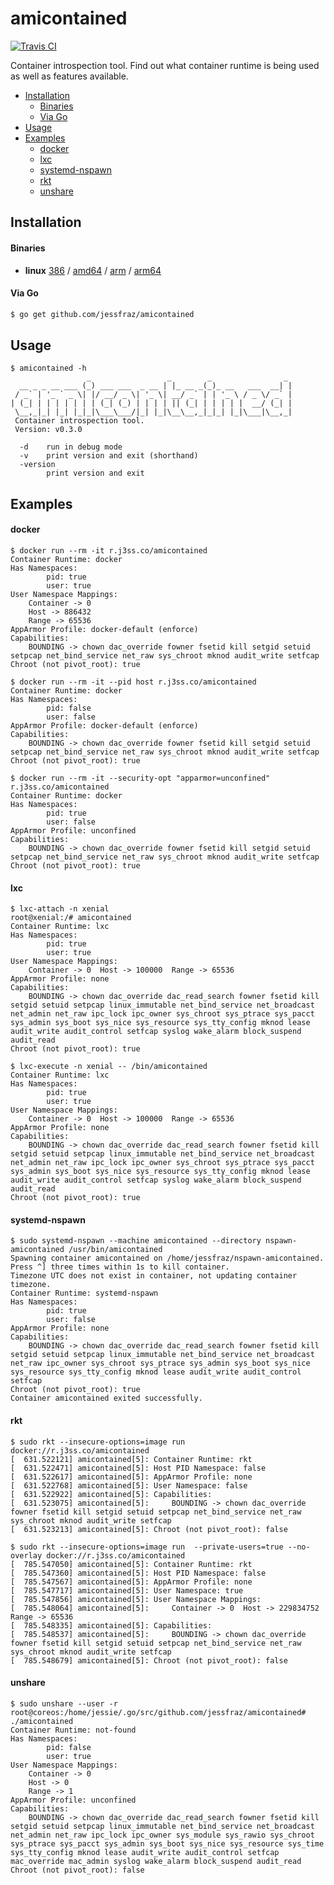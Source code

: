 # amicontained

[![Travis CI](https://travis-ci.org/jessfraz/amicontained.svg?branch=master)](https://travis-ci.org/jessfraz/amicontained)

Container introspection tool. Find out what container runtime is being used as
well as features available.

- [Installation](#installation)
    + [Binaries](#binaries)
    + [Via Go](#via-go)
- [Usage](#usage)
- [Examples](#examples)
    + [docker](#docker)
    + [lxc](#lxc)
    + [systemd-nspawn](#systemd-nspawn)
    + [rkt](#rkt)
    + [unshare](#unshare)

## Installation

#### Binaries

- **linux** [386](https://github.com/jessfraz/amicontained/releases/download/v0.3.0/amicontained-linux-386) / [amd64](https://github.com/jessfraz/amicontained/releases/download/v0.3.0/amicontained-linux-amd64) / [arm](https://github.com/jessfraz/amicontained/releases/download/v0.3.0/amicontained-linux-arm) / [arm64](https://github.com/jessfraz/amicontained/releases/download/v0.3.0/amicontained-linux-arm64)

#### Via Go

```bash
$ go get github.com/jessfraz/amicontained
```

## Usage

```console
$ amicontained -h
                 _                 _        _                _
  __ _ _ __ ___ (_) ___ ___  _ __ | |_ __ _(_)_ __   ___  __| |
 / _` | '_ ` _ \| |/ __/ _ \| '_ \| __/ _` | | '_ \ / _ \/ _` |
| (_| | | | | | | | (_| (_) | | | | || (_| | | | | |  __/ (_| |
 \__,_|_| |_| |_|_|\___\___/|_| |_|\__\__,_|_|_| |_|\___|\__,_|
 Container introspection tool.
 Version: v0.3.0

  -d	run in debug mode
  -v	print version and exit (shorthand)
  -version
    	print version and exit
```

## Examples

#### docker

```console
$ docker run --rm -it r.j3ss.co/amicontained
Container Runtime: docker
Has Namespaces:
        pid: true
        user: true
User Namespace Mappings:
	Container -> 0
	Host -> 886432
	Range -> 65536
AppArmor Profile: docker-default (enforce)
Capabilities:
	BOUNDING -> chown dac_override fowner fsetid kill setgid setuid setpcap net_bind_service net_raw sys_chroot mknod audit_write setfcap
Chroot (not pivot_root): true

$ docker run --rm -it --pid host r.j3ss.co/amicontained
Container Runtime: docker
Has Namespaces:
        pid: false
        user: false
AppArmor Profile: docker-default (enforce)
Capabilities:
	BOUNDING -> chown dac_override fowner fsetid kill setgid setuid setpcap net_bind_service net_raw sys_chroot mknod audit_write setfcap
Chroot (not pivot_root): true

$ docker run --rm -it --security-opt "apparmor=unconfined" r.j3ss.co/amicontained
Container Runtime: docker
Has Namespaces:
        pid: true
        user: false
AppArmor Profile: unconfined
Capabilities:
	BOUNDING -> chown dac_override fowner fsetid kill setgid setuid setpcap net_bind_service net_raw sys_chroot mknod audit_write setfcap
Chroot (not pivot_root): true
```

#### lxc

```console
$ lxc-attach -n xenial
root@xenial:/# amicontained
Container Runtime: lxc
Has Namespaces:
        pid: true
        user: true
User Namespace Mappings:
	Container -> 0	Host -> 100000	Range -> 65536
AppArmor Profile: none
Capabilities:
	BOUNDING -> chown dac_override dac_read_search fowner fsetid kill setgid setuid setpcap linux_immutable net_bind_service net_broadcast net_admin net_raw ipc_lock ipc_owner sys_chroot sys_ptrace sys_pacct sys_admin sys_boot sys_nice sys_resource sys_tty_config mknod lease audit_write audit_control setfcap syslog wake_alarm block_suspend audit_read
Chroot (not pivot_root): true

$ lxc-execute -n xenial -- /bin/amicontained
Container Runtime: lxc
Has Namespaces:
        pid: true
        user: true
User Namespace Mappings:
	Container -> 0	Host -> 100000	Range -> 65536
AppArmor Profile: none
Capabilities:
	BOUNDING -> chown dac_override dac_read_search fowner fsetid kill setgid setuid setpcap linux_immutable net_bind_service net_broadcast net_admin net_raw ipc_lock ipc_owner sys_chroot sys_ptrace sys_pacct sys_admin sys_boot sys_nice sys_resource sys_tty_config mknod lease audit_write audit_control setfcap syslog wake_alarm block_suspend audit_read
Chroot (not pivot_root): true
```

#### systemd-nspawn

```console
$ sudo systemd-nspawn --machine amicontained --directory nspawn-amicontained /usr/bin/amicontained
Spawning container amicontained on /home/jessfraz/nspawn-amicontained.
Press ^] three times within 1s to kill container.
Timezone UTC does not exist in container, not updating container timezone.
Container Runtime: systemd-nspawn
Has Namespaces:
        pid: true
        user: false
AppArmor Profile: none
Capabilities:
	BOUNDING -> chown dac_override dac_read_search fowner fsetid kill setgid setuid setpcap linux_immutable net_bind_service net_broadcast net_raw ipc_owner sys_chroot sys_ptrace sys_admin sys_boot sys_nice sys_resource sys_tty_config mknod lease audit_write audit_control setfcap
Chroot (not pivot_root): true
Container amicontained exited successfully.
```

#### rkt

```console
$ sudo rkt --insecure-options=image run docker://r.j3ss.co/amicontained
[  631.522121] amicontained[5]: Container Runtime: rkt
[  631.522471] amicontained[5]: Host PID Namespace: false
[  631.522617] amicontained[5]: AppArmor Profile: none
[  631.522768] amicontained[5]: User Namespace: false
[  631.522922] amicontained[5]: Capabilities:
[  631.523075] amicontained[5]: 	BOUNDING -> chown dac_override fowner fsetid kill setgid setuid setpcap net_bind_service net_raw sys_chroot mknod audit_write setfcap
[  631.523213] amicontained[5]: Chroot (not pivot_root): false

$ sudo rkt --insecure-options=image run  --private-users=true --no-overlay docker://r.j3ss.co/amicontained
[  785.547050] amicontained[5]: Container Runtime: rkt
[  785.547360] amicontained[5]: Host PID Namespace: false
[  785.547567] amicontained[5]: AppArmor Profile: none
[  785.547717] amicontained[5]: User Namespace: true
[  785.547856] amicontained[5]: User Namespace Mappings:
[  785.548064] amicontained[5]: 	Container -> 0	Host -> 229834752	Range -> 65536
[  785.548335] amicontained[5]: Capabilities:
[  785.548537] amicontained[5]: 	BOUNDING -> chown dac_override fowner fsetid kill setgid setuid setpcap net_bind_service net_raw sys_chroot mknod audit_write setfcap
[  785.548679] amicontained[5]: Chroot (not pivot_root): false
```

#### unshare

```console
$ sudo unshare --user -r
root@coreos:/home/jessie/.go/src/github.com/jessfraz/amicontained# ./amicontained
Container Runtime: not-found
Has Namespaces:
        pid: false
        user: true
User Namespace Mappings:
	Container -> 0
	Host -> 0
	Range -> 1
AppArmor Profile: unconfined
Capabilities:
	BOUNDING -> chown dac_override dac_read_search fowner fsetid kill setgid setuid setpcap linux_immutable net_bind_service net_broadcast net_admin net_raw ipc_lock ipc_owner sys_module sys_rawio sys_chroot sys_ptrace sys_pacct sys_admin sys_boot sys_nice sys_resource sys_time sys_tty_config mknod lease audit_write audit_control setfcap mac_override mac_admin syslog wake_alarm block_suspend audit_read
Chroot (not pivot_root): false
```
